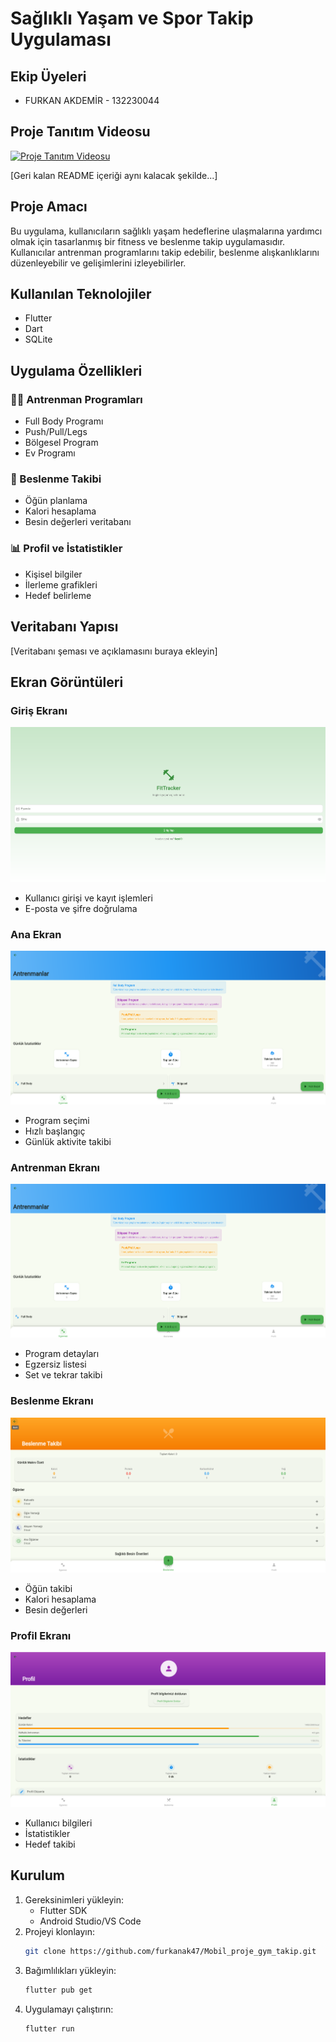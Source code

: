 # Sağlıklı Yaşam ve Spor Takip Uygulaması

## Ekip Üyeleri
- FURKAN AKDEMİR - 132230044

## Proje Tanıtım Videosu
[![Proje Tanıtım Videosu](https://img.youtube.com/vi/vIyDZ4MpfBQ/0.jpg)](https://www.youtube.com/watch?v=vIyDZ4MpfBQ)

[Geri kalan README içeriği aynı kalacak şekilde...]
## Proje Amacı
Bu uygulama, kullanıcıların sağlıklı yaşam hedeflerine ulaşmalarına yardımcı olmak için tasarlanmış bir fitness ve beslenme takip uygulamasıdır. Kullanıcılar antrenman programlarını takip edebilir, beslenme alışkanlıklarını düzenleyebilir ve gelişimlerini izleyebilirler.

## Kullanılan Teknolojiler
- Flutter
- Dart
- SQLite

## Uygulama Özellikleri

### 🏋️‍♂️ Antrenman Programları
- Full Body Programı
- Push/Pull/Legs
- Bölgesel Program
- Ev Programı

### 🥗 Beslenme Takibi
- Öğün planlama
- Kalori hesaplama
- Besin değerleri veritabanı

### 📊 Profil ve İstatistikler
- Kişisel bilgiler
- İlerleme grafikleri
- Hedef belirleme

## Veritabanı Yapısı
[Veritabanı şeması ve açıklamasını buraya ekleyin]

## Ekran Görüntüleri

### Giriş Ekranı
![Giriş Ekranı](screenshots/giris_ekrani.png)
- Kullanıcı girişi ve kayıt işlemleri
- E-posta ve şifre doğrulama

### Ana Ekran
![Ana Ekran](screenshots/ana_ekran.png)
- Program seçimi
- Hızlı başlangıç
- Günlük aktivite takibi

### Antrenman Ekranı
![Antrenman Ekranı](screenshots/antrenman_ekrani.png)
- Program detayları
- Egzersiz listesi
- Set ve tekrar takibi

### Beslenme Ekranı
![Beslenme Ekranı](screenshots/beslenme_ekrani.png)
- Öğün takibi
- Kalori hesaplama
- Besin değerleri

### Profil Ekranı
![Profil Ekranı](screenshots/profil_ekrani.png)
- Kullanıcı bilgileri
- İstatistikler
- Hedef takibi

## Kurulum
1. Gereksinimleri yükleyin:
   - Flutter SDK
   - Android Studio/VS Code
2. Projeyi klonlayın:
   ```bash
   git clone https://github.com/furkanak47/Mobil_proje_gym_takip.git
   ```
3. Bağımlılıkları yükleyin:
   ```bash
   flutter pub get
   ```
4. Uygulamayı çalıştırın:
   ```bash
   flutter run
   ```

